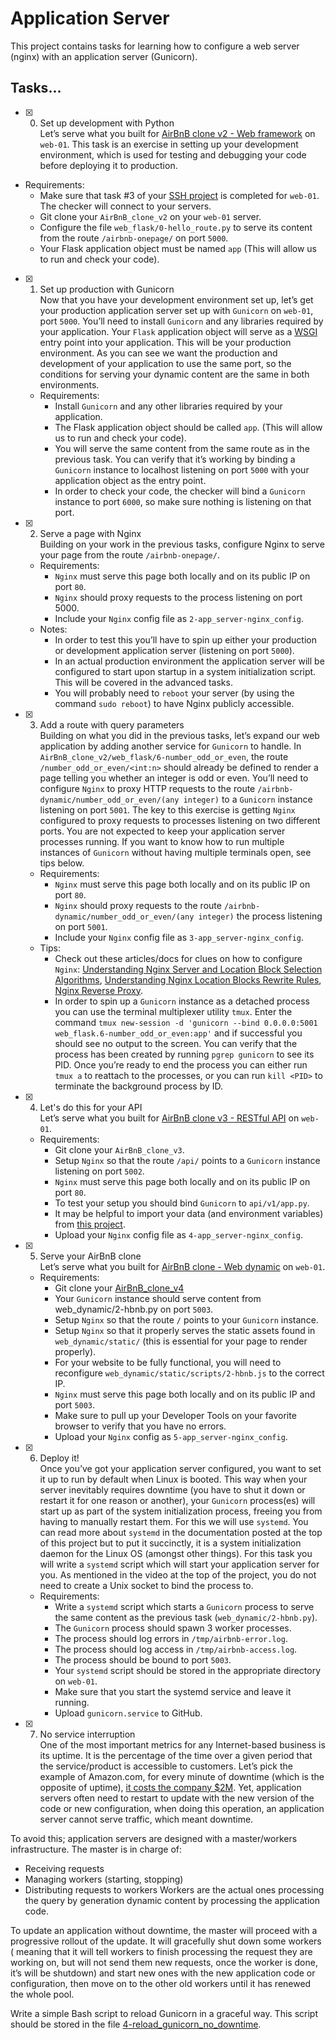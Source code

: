 # Application Server

This project contains tasks for learning how to configure a web server (nginx) with an application server (Gunicorn).

## Tasks...

+ [x] 0. Set up development with Python<br/>Let’s serve what you built for [AirBnB clone v2 - Web framework](https://github.com/B3zaleel/AirBnB_clone_v2) on `web-01`. This task is an exercise in setting up your development environment, which is used for testing and debugging your code before deploying it to production.
+ Requirements:
  + Make sure that task #3 of your [SSH project](../0x0B-ssh/README.md) is completed for `web-01`. The checker will connect to your servers.
  + Git clone your `AirBnB_clone_v2` on your `web-01` server.
  + Configure the file `web_flask/0-hello_route.py` to serve its content from the route `/airbnb-onepage/` on port `5000`.
  + Your Flask application object must be named `app` (This will allow us to run and check your code).

+ [x] 1. Set up production with Gunicorn<br/>Now that you have your development environment set up, let’s get your production application server set up with `Gunicorn` on `web-01`, port `5000`. You’ll need to install `Gunicorn` and any libraries required by your application. Your `Flask` application object will serve as a [WSGI](https://www.fullstackpython.com/wsgi-servers.html) entry point into your application. This will be your production environment. As you can see we want the production and development of your application to use the same port, so the conditions for serving your dynamic content are the same in both environments.
  + Requirements:
    + Install `Gunicorn` and any other libraries required by your application.
    + The Flask application object should be called `app`. (This will allow us to run and check your code).
    + You will serve the same content from the same route as in the previous task. You can verify that it’s working by binding a `Gunicorn` instance to localhost listening on port `5000` with your application object as the entry point.
    + In order to check your code, the checker will bind a `Gunicorn` instance to port `6000`, so make sure nothing is listening on that port.

+ [x] 2. Serve a page with Nginx<br/>Building on your work in the previous tasks, configure Nginx to serve your page from the route `/airbnb-onepage/`.
  + Requirements:
    + `Nginx` must serve this page both locally and on its public IP on port `80`.
    + `Nginx` should proxy requests to the process listening on port 5000.
    + Include your `Nginx` config file as `2-app_server-nginx_config`.
  + Notes:
    + In order to test this you’ll have to spin up either your production or development application server (listening on port `5000`).
    + In an actual production environment the application server will be configured to start upon startup in a system initialization script. This will be covered in the advanced tasks.
    + You will probably need to `reboot` your server (by using the command `sudo reboot`) to have Nginx publicly accessible.

+ [x] 3. Add a route with query parameters<br/>Building on what you did in the previous tasks, let’s expand our web application by adding another service for `Gunicorn` to handle. In `AirBnB_clone_v2/web_flask/6-number_odd_or_even`, the route `/number_odd_or_even/<int:n>` should already be defined to render a page telling you whether an integer is odd or even. You’ll need to configure `Nginx` to proxy HTTP requests to the route `/airbnb-dynamic/number_odd_or_even/(any integer)` to a `Gunicorn` instance listening on port `5001`. The key to this exercise is getting `Nginx` configured to proxy requests to processes listening on two different ports. You are not expected to keep your application server processes running. If you want to know how to run multiple instances of `Gunicorn` without having multiple terminals open, see tips below.
  + Requirements:
    + `Nginx` must serve this page both locally and on its public IP on port `80`.
    + `Nginx` should proxy requests to the route `/airbnb-dynamic/number_odd_or_even/(any integer)` the process listening on port `5001`.
    + Include your `Nginx` config file as `3-app_server-nginx_config`.
  + Tips:
    + Check out these articles/docs for clues on how to configure `Nginx`: [Understanding Nginx Server and Location Block Selection Algorithms](https://www.digitalocean.com/community/tutorials/understanding-nginx-server-and-location-block-selection-algorithms#matching-location-blocks), [Understanding Nginx Location Blocks Rewrite Rules](http://blog.pixelastic.com/2013/09/27/understanding-nginx-location-blocks-rewrite-rules/), [Nginx Reverse Proxy](https://docs.nginx.com/nginx/admin-guide/web-server/reverse-proxy/#).
    + In order to spin up a `Gunicorn` instance as a detached process you can use the terminal multiplexer utility `tmux`. Enter the command `tmux new-session -d 'gunicorn --bind 0.0.0.0:5001 web_flask.6-number_odd_or_even:app'` and if successful you should see no output to the screen. You can verify that the process has been created by running `pgrep gunicorn` to see its PID. Once you’re ready to end the process you can either run `tmux a` to reattach to the processes, or you can run `kill <PID>` to terminate the background process by ID.

+ [x] 4. Let's do this for your API<br/>Let’s serve what you built for [AirBnB clone v3 - RESTful API](https://github.com/B3zaleel/AirBnB_clone_v3) on `web-01`.
  + Requirements:
    + Git clone your `AirBnB_clone_v3`.
    + Setup `Nginx` so that the route `/api/` points to a `Gunicorn` instance listening on port `5002`.
    + `Nginx` must serve this page both locally and on its public IP on port `80`.
    + To test your setup you should bind `Gunicorn` to `api/v1/app.py`.
    + It may be helpful to import your data (and environment variables) from [this project](https://github.com/B3zaleel/AirBnB_clone_v2).
    + Upload your `Nginx` config file as `4-app_server-nginx_config`.

+ [x] 5. Serve your AirBnB clone<br/>Let’s serve what you built for [AirBnB clone - Web dynamic](https://github.com/B3zaleel/AirBnB_clone_v4) on `web-01`.
  + Requirements:
    + Git clone your [AirBnB_clone_v4](https://github.com/B3zaleel/AirBnB_clone_v4)
    + Your `Gunicorn` instance should serve content from web_dynamic/2-hbnb.py on port `5003`.
    + Setup `Nginx` so that the route `/` points to your `Gunicorn` instance.
    + Setup `Nginx` so that it properly serves the static assets found in `web_dynamic/static/` (this is essential for your page to render properly).
    + For your website to be fully functional, you will need to reconfigure `web_dynamic/static/scripts/2-hbnb.js` to the correct IP.
    + `Nginx` must serve this page both locally and on its public IP and port `5003`.
    + Make sure to pull up your Developer Tools on your favorite browser to verify that you have no errors.
    + Upload your `Nginx` config as `5-app_server-nginx_config`.

+ [x] 6. Deploy it!<br/>Once you’ve got your application server configured, you want to set it up to run by default when Linux is booted. This way when your server inevitably requires downtime (you have to shut it down or restart it for one reason or another), your `Gunicorn` process(es) will start up as part of the system initialization process, freeing you from having to manually restart them. For this we will use `systemd`. You can read more about `systemd` in the documentation posted at the top of this project but to put it succinctly, it is a system initialization daemon for the Linux OS (amongst other things). For this task you will write a `systemd` script which will start your application server for you. As mentioned in the video at the top of the project, you do not need to create a Unix socket to bind the process to.
  + Requirements:
    + Write a `systemd` script which starts a `Gunicorn` process to serve the same content as the previous task (`web_dynamic/2-hbnb.py`).
    + The `Gunicorn` process should spawn 3 worker processes.
    + The process should log errors in `/tmp/airbnb-error.log`.
    + The process should log access in `/tmp/airbnb-access.log`.
    + The process should be bound to port `5003`.
    + Your `systemd` script should be stored in the appropriate directory on `web-01`.
    + Make sure that you start the systemd service and leave it running.
    + Upload `gunicorn.service` to GitHub.

+ [x] 7. No service interruption<br/>
One of the most important metrics for any Internet-based business is its uptime. It is the percentage of the time over a given period that the service/product is accessible to customers. Let’s pick the example of Amazon.com, for every minute of downtime (which is the opposite of uptime), [it costs the company $2M](https://storageservers.wordpress.com/2016/03/14/amazon-downtime-costs-2-million-loss-per-minute/). Yet, application servers often need to restart to update with the new version of the code or new configuration, when doing this operation, an application server cannot serve traffic, which meant downtime.

To avoid this; application servers are designed with a master/workers infrastructure. The master is in charge of:
  + Receiving requests
  + Managing workers (starting, stopping)
  + Distributing requests to workers
Workers are the actual ones processing the query by generation dynamic content by processing the application code.

To update an application without downtime, the master will proceed with a progressive rollout of the update. It will gracefully shut down some workers ( meaning that it will tell workers to finish processing the request they are working on, but will not send them new requests, once the worker is done, it’s will be shutdown) and start new ones with the new application code or configuration, then move on to the other old workers until it has renewed the whole pool.

Write a simple Bash script to reload Gunicorn in a graceful way. This script should be stored in the file [4-reload_gunicorn_no_downtime](4-reload_gunicorn_no_downtime).
